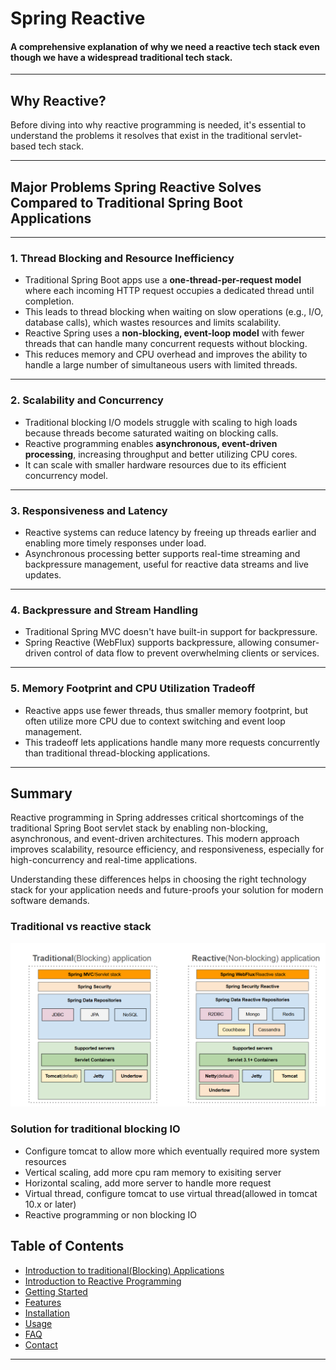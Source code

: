 # Spring Reactive

#### A comprehensive explanation of why we need a reactive tech stack even though we have a widespread traditional tech stack.

---

## Why Reactive?

Before diving into why reactive programming is needed, it's essential to understand the problems it resolves that exist in the traditional servlet-based tech stack.

---

## Major Problems Spring Reactive Solves Compared to Traditional Spring Boot Applications

---

### 1. Thread Blocking and Resource Inefficiency
- Traditional Spring Boot apps use a **one-thread-per-request model** where each incoming HTTP request occupies a dedicated thread until completion.
- This leads to thread blocking when waiting on slow operations (e.g., I/O, database calls), which wastes resources and limits scalability.
- Reactive Spring uses a **non-blocking, event-loop model** with fewer threads that can handle many concurrent requests without blocking.
- This reduces memory and CPU overhead and improves the ability to handle a large number of simultaneous users with limited threads.

---

### 2. Scalability and Concurrency
- Traditional blocking I/O models struggle with scaling to high loads because threads become saturated waiting on blocking calls.
- Reactive programming enables **asynchronous, event-driven processing**, increasing throughput and better utilizing CPU cores.
- It can scale with smaller hardware resources due to its efficient concurrency model.

---

### 3. Responsiveness and Latency
- Reactive systems can reduce latency by freeing up threads earlier and enabling more timely responses under load.
- Asynchronous processing better supports real-time streaming and backpressure management, useful for reactive data streams and live updates.

---

### 4. Backpressure and Stream Handling
- Traditional Spring MVC doesn't have built-in support for backpressure.
- Spring Reactive (WebFlux) supports backpressure, allowing consumer-driven control of data flow to prevent overwhelming clients or services.

---

### 5. Memory Footprint and CPU Utilization Tradeoff
- Reactive apps use fewer threads, thus smaller memory footprint, but often utilize more CPU due to context switching and event loop management.
- This tradeoff lets applications handle many more requests concurrently than traditional thread-blocking applications.

---

## Summary

Reactive programming in Spring addresses critical shortcomings of the traditional Spring Boot servlet stack by enabling non-blocking, asynchronous, and event-driven architectures. This modern approach improves scalability, resource efficiency, and responsiveness, especially for high-concurrency and real-time applications.

Understanding these differences helps in choosing the right technology stack for your application needs and future-proofs your solution for modern software demands.


### Traditional vs reactive stack
![alt text](/images/traditional_vs_reactive.png "Traditional vs Reactive stack")

### Solution for traditional blocking IO
* Configure tomcat to allow more which eventually required more system resources
* Vertical scaling, add more cpu ram memory to exisiting server
* Horizontal scaling, add more server to handle more request
* Virtual thread, configure tomcat to use virtual thread(allowed in tomcat 10.x or later)
* Reactive programming or non blocking IO

## Table of Contents

- [Introduction to traditional(Blocking) Applications](/Notes/intro_traditional_blocking_application.md)
- [Introduction to Reactive Programming](/Notes/intro_reactive_programming.md)
- [Getting Started](#getting-started)
- [Features](#features)
- [Installation](#installation)
- [Usage](#usage)
- [FAQ](#faq)
- [Contact](#contact)

---
